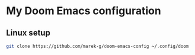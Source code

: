 # My Doom Emacs configuration

## Linux setup

``` sh
git clone https://github.com/marek-g/doom-emacs-config ~/.config/doom
```
